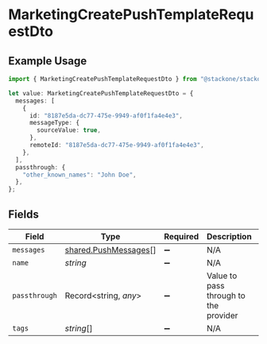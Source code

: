 # MarketingCreatePushTemplateRequestDto

## Example Usage

```typescript
import { MarketingCreatePushTemplateRequestDto } from "@stackone/stackone-client-ts/sdk/models/shared";

let value: MarketingCreatePushTemplateRequestDto = {
  messages: [
    {
      id: "8187e5da-dc77-475e-9949-af0f1fa4e4e3",
      messageType: {
        sourceValue: true,
      },
      remoteId: "8187e5da-dc77-475e-9949-af0f1fa4e4e3",
    },
  ],
  passthrough: {
    "other_known_names": "John Doe",
  },
};
```

## Fields

| Field                                                               | Type                                                                | Required                                                            | Description                                                         | Example                                                             |
| ------------------------------------------------------------------- | ------------------------------------------------------------------- | ------------------------------------------------------------------- | ------------------------------------------------------------------- | ------------------------------------------------------------------- |
| `messages`                                                          | [shared.PushMessages](../../../sdk/models/shared/pushmessages.md)[] | :heavy_minus_sign:                                                  | N/A                                                                 |                                                                     |
| `name`                                                              | *string*                                                            | :heavy_minus_sign:                                                  | N/A                                                                 |                                                                     |
| `passthrough`                                                       | Record<string, *any*>                                               | :heavy_minus_sign:                                                  | Value to pass through to the provider                               | {<br/>"other_known_names": "John Doe"<br/>}                         |
| `tags`                                                              | *string*[]                                                          | :heavy_minus_sign:                                                  | N/A                                                                 |                                                                     |